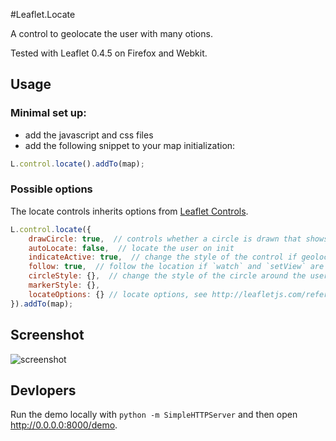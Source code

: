#Leaflet.Locate

A control to geolocate the user with many otions.

Tested with Leaflet 0.4.5 on Firefox and Webkit.

## Usage

### Minimal set up:

* add the javascript and css files
* add the following snippet to your map initialization:

```javascript
L.control.locate().addTo(map);
```

### Possible options

The locate controls inherits options from [Leaflet Controls](http://leafletjs.com/reference.html#control-options).

```javascript
L.control.locate({
    drawCircle: true,  // controls whether a circle is drawn that shows the uncertainty about the location
    autoLocate: false,  // locate the user on init
    indicateActive: true,  // change the style of the control if geolocation is active
    follow: true,  // follow the location if `watch` and `setView` are set to true in locateOptions
    circleStyle: {},  // change the style of the circle around the user's location
    markerStyle: {},
    locateOptions: {} // locate options, see http://leafletjs.com/reference.html#map-locate-options
}).addTo(map);
```

## Screenshot

![screenshot](https://raw.github.com/domoritz/leaflet-locatecontrol/master/screenshot.png "Screenshot showing the locate control")

## Devlopers

Run the demo locally with `python -m SimpleHTTPServer` and then open http://0.0.0.0:8000/demo.